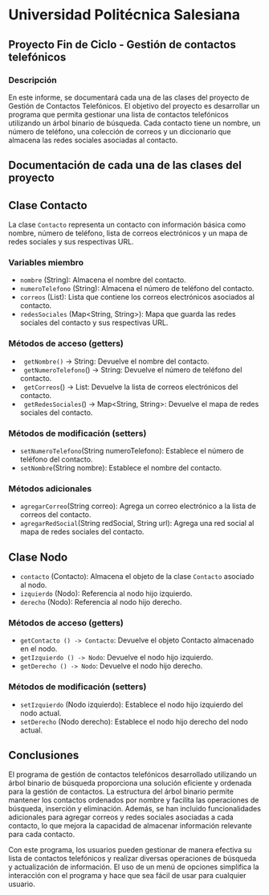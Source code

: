 # Universidad Politécnica Salesiana
## Proyecto Fin de Ciclo - Gestión de contactos telefónicos
### Descripción

En este informe, se documentará cada una de las clases del proyecto de Gestión de Contactos Telefónicos. El objetivo del proyecto es desarrollar un programa que permita gestionar una lista de contactos telefónicos utilizando un árbol binario de búsqueda. Cada contacto tiene un nombre, un número de teléfono, una colección de correos y un diccionario que almacena las redes sociales asociadas al contacto.

## Documentación de cada una de las clases del proyecto

## Clase Contacto

La clase `Contacto` representa un contacto con información básica como nombre, número de teléfono, lista de correos electrónicos y un mapa de redes sociales y sus respectivas URL.

### Variables miembro

- `nombre` (String): Almacena el nombre del contacto.
- `numeroTelefono` (String): Almacena el número de teléfono del contacto.
- `correos` (List<String>): Lista que contiene los correos electrónicos asociados al contacto.
- `redesSociales` (Map<String, String>): Mapa que guarda las redes sociales del contacto y sus respectivas URL.

### Métodos de acceso (getters)
- ` getNombre()` -> String: Devuelve el nombre del contacto.
- ` getNumeroTelefono`() -> String: Devuelve el número de teléfono del contacto.
- ` getCorreos`() -> List<String>: Devuelve la lista de correos electrónicos del contacto.
- ` getRedesSociales`() -> Map<String, String>: Devuelve el mapa de redes sociales del contacto.
  
###  Métodos de modificación (setters)
- `setNumeroTelefono`(String numeroTelefono): Establece el número de teléfono del contacto.
- `setNombre`(String nombre): Establece el nombre del contacto.

### Métodos adicionales
- `agregarCorreo`(String correo): Agrega un correo electrónico a la lista de correos del contacto.
- `agregarRedSocial`(String redSocial, String url): Agrega una red social al mapa de redes sociales del contacto.

## Clase Nodo
- `contacto` (Contacto): Almacena el objeto de la clase `Contacto` asociado al nodo.
- `izquierdo` (Nodo): Referencia al nodo hijo izquierdo.
- `derecho` (Nodo): Referencia al nodo hijo derecho.

### Métodos de acceso (getters)
- `getContacto () -> Contacto`: Devuelve el objeto Contacto almacenado en el nodo.
- `getIzquierdo () -> Nodo`: Devuelve el nodo hijo izquierdo.
- `getDerecho () -> Nodo`: Devuelve el nodo hijo derecho.

### Métodos de modificación (setters)
- `setIzquierdo` (Nodo izquierdo): Establece el nodo hijo izquierdo del nodo actual.
- `setDerecho` (Nodo derecho): Establece el nodo hijo derecho del nodo actual.

## Conclusiones

El programa de gestión de contactos telefónicos desarrollado utilizando un árbol binario de búsqueda proporciona una solución eficiente y ordenada para la gestión de contactos. La estructura del árbol binario permite mantener los contactos ordenados por nombre y facilita las operaciones de búsqueda, inserción y eliminación. Además, se han incluido funcionalidades adicionales para agregar correos y redes sociales asociadas a cada contacto, lo que mejora la capacidad de almacenar información relevante para cada contacto.

Con este programa, los usuarios pueden gestionar de manera efectiva su lista de contactos telefónicos y realizar diversas operaciones de búsqueda y actualización de información. El uso de un menú de opciones simplifica la interacción con el programa y hace que sea fácil de usar para cualquier usuario.
